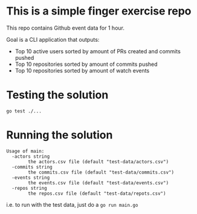 # This is a simple finger exercise repo

This repo contains Github event data for 1 hour.

Goal is a CLI application that outputs:

- Top 10 active users sorted by amount of PRs created and commits pushed
- Top 10 repositories sorted by amount of commits pushed
- Top 10 repositories sorted by amount of watch events

# Testing the solution

``` go test ./... ```

# Running the solution
```
Usage of main:
  -actors string
        the actors.csv file (default "test-data/actors.csv")
  -commits string
        the commits.csv file (default "test-data/commits.csv")
  -events string
        the events.csv file (default "test-data/events.csv")
  -repos string
        the repos.csv file (default "test-data/repots.csv")
```

i.e. to run with the test data, just do a `go run main.go`

